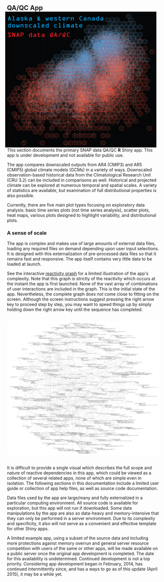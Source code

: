 
##
##
## QA/QC App <img style="float: right; padding-left: 10px; padding-right: 10px" src="img/home_text.png" width="500"/>

This section documents the primary SNAP data QA/QC **R** Shiny app.
This app is under development and not available for public use.

The app compares downscaled outputs from AR4 (CMIP3) and AR5 (CMIP5) global climate models (GCMs) in a variety of ways.
Downscaled observation-based historical data from the Climatological Research Unit (CRU 3.2) can be included in comparisons as well.
Historical and projected climate can be explored at numerous temporal and spatial scales.
A variety of statistics are available, but examination of full distributional properties is also possible.

Currently, there are five main plot types focusing on exploratory data analysis: basic time series plots (not time series analysis), scatter plots, heat maps, various plots designed to highlight variability, and distributional plots.

### A sense of scale

The app is complex and makes use of large amounts of external data files, loading any required files on demand depending upon user input selections.
It is designed with this externalization of pre-processed data files so that it remains fast and responsive.
The app itself contains very little data to be loaded at launch.

See the interactive <a href="reactivity_at_launch.html" target="_blank">reactivity graph</a> for a limited illustration of the app's complexity.
Note that this graph is strictly of the reactivity which occurs at the instant the app is first launched.
None of the vast array of combinations of user interactions are included in the graph.
This is the initial state of the app.
Nevertheless, the complete graph does not come close to fitting on the screen.
Although the screen instructions suggest pressing the right arrow key to proceed step by step,
you may want to speed things up by simply holding down the right arrow key until the sequence has completed.

##
<img class="centered" src="img/reactivity_at_launch.png" width="900">

##

It is difficult to provide a single visual which describes the full scope and nature of reactive dependencies in this app,
which could be viewed as a collection of several related apps, none of which are simple even in isolation.
The following sections in this documentation include a limited user guide or collection of app help files,
as well as source code documentation.

Data files used by the app are large/many and fully externalized in a particular computing environment.
All source code is available for exploration, but this app will not run if downloaded.
Some data manipulations by the app are also so data-heavy and memory-intensive that they can only be performed in a server environment.
Due to its complexity and specificity, it also will not serve as a convenient and effective template for other Shiny apps.

A limited example app, using a subset of the source data and including more protections against memory overrun and general server resource competition with users of the same or other apps,
will be made available on a public server once the original app development is completed.
The date for this availability is undetermined.
Continued development is not a top priority.
Considering app development began in February, 2014, has continued intermittently since, and has a ways to go as of this update (April 2015), it may be a while yet.
